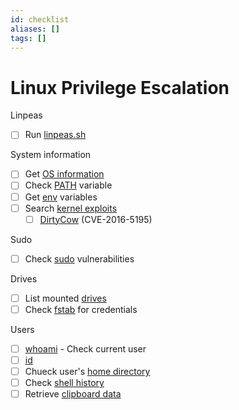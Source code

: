 ```yaml
---
id: checklist
aliases: []
tags: []
---
```


# Linux Privilege Escalation

Linpeas

- [ ] Run <a href="/linux/privesc/linpeas.md" target="_blank">linpeas.sh</a>

System information

- [ ] Get <a href="/linux/privesc/system-info.md#os-info" target="_blank">OS information</a>
- [ ] Check <a href="/linux/privesc/system-info.md#path" target="_blank">PATH</a> variable
- [ ] Get <a href="/linux/privesc/system-info.md#environment-variables" target="_blank">env</a> variables
- [ ] Search <a href="/linux/privesc/system-info.md#kernel-exploits" target="_blank">kernel exploits</a>
  - [ ] <a href="/linux/privesc/system-info.md#dirtycow-cve-2016-5195" target="_blank">DirtyCow</a> (CVE-2016-5195)

Sudo

- [ ] Check <a href="/linux/privesc/sudo/sudo.md#" target="_blank">sudo</a> vulnerabilities

Drives

- [ ] List mounted <a href="/linux/privesc/system-info.md#mounted-drives" target="_blank">drives</a>
- [ ] Check <a href="/linux/privesc/system-info.md#fstab" target="_blank">fstab</a> for credentials

Users

- [ ] <a href="/linux/privesc/user-info.md#whoami" target="_blank">whoami</a> - Check current user
- [ ] <a href="/linux/privesc/user-info.md#id" target="_blank">id</a>
- [ ] Chueck user's <a href="/linux/privesc/user-info.md#home-directory" target="_blank">home directory</a>
- [ ] Check <a href="/linux/privesc/user-info.md#shell-history" target="_blank">shell history</a>
- [ ] Retrieve <a href="/linux/privesc/user-info.md#clipboard-data" target="_blank">clipboard data</a>

